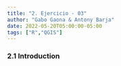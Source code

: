 ```yaml
---
title: "2. Ejercicio - 03"
author: "Gabo Gaona & Antony Barja"
date: 2022-05-20T05:00:00-05:00
tags: ["R","QGIS"]
---
```


### 2.1 Introduction

